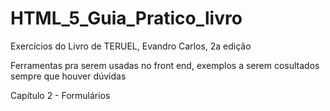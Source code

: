 # HTML_5_Guia_Pratico_livro
Exercícios do Livro de TERUEL, Evandro Carlos, 2a edição

Ferramentas pra serem usadas no front end, exemplos a serem cosultados sempre que houver dúvidas

Capítulo 2 - Formulários

